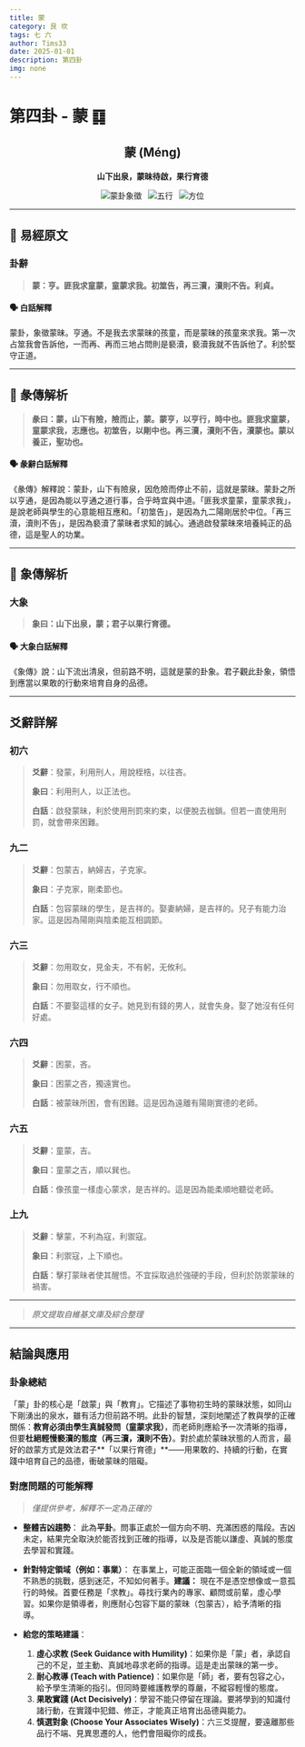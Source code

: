 ```yaml
---
title: 蒙
category: 艮 坎
tags: 七 六
author: Tims33
date: 2025-01-01
description: 第四卦
img: none
---
```


# 第四卦 - 蒙 ䷃

<div align="center">

## 蒙 (Méng)
**山下出泉，蒙昧待啟，果行育德**

</div>

<div align="center">

![蒙卦象徵](https://img.shields.io/badge/卦象-蒙-gray?style=for-the-badge)&ensp;
![五行](https://img.shields.io/badge/五行-上土下水-yellow?style=for-the-badge)&ensp;
![方位](https://img.shields.io/badge/方位-東北｜北-lightblue?style=for-the-badge)

</div>

---

## 📜 易經原文

### 卦辭

> **蒙：亨。匪我求童蒙，童蒙求我。初筮告，再三瀆，瀆則不告。利貞。**

#### 🗣️ 白話解釋
蒙卦，象徵蒙昧。亨通。不是我去求蒙昧的孩童，而是蒙昧的孩童來求我。第一次占筮我會告訴他，一而再、再而三地占問則是褻瀆，褻瀆我就不告訴他了。利於堅守正道。

---

## 📖 彖傳解析

> **彖曰：蒙，山下有險，險而止，蒙。蒙亨，以亨行，時中也。匪我求童蒙，童蒙求我，志應也。初筮告，以剛中也。再三瀆，瀆則不告，瀆蒙也。蒙以養正，聖功也。**

#### 🗣️ 彖辭白話解釋
《彖傳》解釋說：蒙卦，山下有險泉，因危險而停止不前，這就是蒙昧。蒙卦之所以亨通，是因為能以亨通之道行事，合乎時宜與中道。「匪我求童蒙，童蒙求我」，是說老師與學生的心意能相互應和。「初筮告」，是因為九二陽剛居於中位。「再三瀆，瀆則不告」，是因為褻瀆了蒙昧者求知的誠心。通過啟發蒙昧來培養純正的品德，這是聖人的功業。

---

## 🎯 象傳解析

### 大象

> **象曰：山下出泉，蒙；君子以果行育德。**

#### 🗣️ 大象白話解釋
《象傳》說：山下流出清泉，但前路不明，這就是蒙的卦象。君子觀此卦象，領悟到應當以果敢的行動來培育自身的品德。

---

## 爻辭詳解

### 初六

> **爻辭**：發蒙，利用刑人，用說桎梏，以往吝。
>
> **象曰**：利用刑人，以正法也。
>
> **白話**：啟發蒙昧，利於使用刑罰來約束，以便脫去枷鎖。但若一直使用刑罰，就會帶來困難。

### 九二

> **爻辭**：包蒙吉，納婦吉，子克家。
>
> **象曰**：子克家，剛柔節也。
>
> **白話**：包容蒙昧的學生，是吉祥的。娶妻納婦，是吉祥的。兒子有能力治家。這是因為陽剛與陰柔能互相調節。

### 六三

> **爻辭**：勿用取女，見金夫，不有躬，无攸利。
>
> **象曰**：勿用取女，行不順也。
>
> **白話**：不要娶這樣的女子。她見到有錢的男人，就會失身。娶了她沒有任何好處。

### 六四

> **爻辭**：困蒙，吝。
>
> **象曰**：困蒙之吝，獨遠實也。
>
> **白話**：被蒙昧所困，會有困難。這是因為遠離有陽剛實德的老師。

### 六五

> **爻辭**：童蒙，吉。
>
> **象曰**：童蒙之吉，順以巽也。
>
> **白話**：像孩童一樣虛心蒙求，是吉祥的。這是因為能柔順地聽從老師。

### 上九

> **爻辭**：擊蒙，不利為寇，利禦寇。
>
> **象曰**：利禦寇，上下順也。
>
> **白話**：擊打蒙昧者使其醒悟。不宜採取過於強硬的手段，但利於防禦蒙昧的禍害。

---
> *原文提取自維基文庫及綜合整理*
---

## 結論與應用

### 卦象總結
「蒙」卦的核心是「啟蒙」與「教育」。它描述了事物初生時的蒙昧狀態，如同山下剛湧出的泉水，雖有活力但前路不明。此卦的智慧，深刻地闡述了教與學的正確關係：**教育必須由學生真誠發問（童蒙求我）**，而老師則應給予一次清晰的指導，但要**杜絕輕慢褻瀆的態度（再三瀆，瀆則不告）**。對於處於蒙昧狀態的人而言，最好的啟蒙方式是效法君子**「以果行育德」**——用果敢的、持續的行動，在實踐中培育自己的品德，衝破蒙昧的阻礙。

### 對應問題的可能解釋
> *僅提供參考，解釋不一定為正確的*

* **整體吉凶趨勢**：
    此為**平卦**。問事正處於一個方向不明、充滿困惑的階段。吉凶未定，結果完全取決於能否找到正確的指導，以及是否能以謙虛、真誠的態度去學習和實踐。

* **針對特定領域（例如：事業）**：
    在事業上，可能正面臨一個全新的領域或一個不熟悉的挑戰，感到迷茫，不知如何著手。**建議：** 現在不是憑空想像或一意孤行的時候。首要任務是「求教」。尋找行業內的專家、顧問或前輩，虛心學習。如果你是領導者，則應耐心包容下屬的蒙昧（包蒙吉），給予清晰的指導。

* **給您的策略建議**：
    1.  **虛心求教 (Seek Guidance with Humility)**：如果你是「蒙」者，承認自己的不足，並主動、真誠地尋求老師的指導。這是走出蒙昧的第一步。
    2.  **耐心教導 (Teach with Patience)**：如果你是「師」者，要有包容之心，給予學生清晰的指引。但同時要維護教學的尊嚴，不縱容輕慢的態度。
    3.  **果敢實踐 (Act Decisively)**：學習不能只停留在理論。要將學到的知識付諸行動，在實踐中犯錯、修正，才能真正培育出品德與能力。
    4.  **慎選對象 (Choose Your Associates Wisely)**：六三爻提醒，要遠離那些品行不端、見異思遷的人，他們會阻礙你的成長。